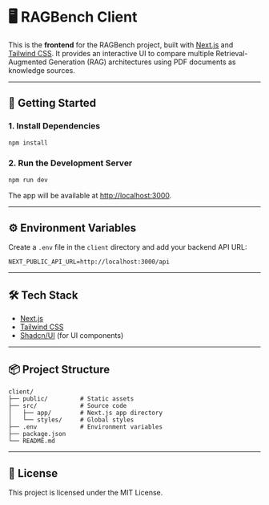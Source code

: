 # 🖥️ RAGBench Client

This is the **frontend** for the RAGBench project, built with [Next.js](https://nextjs.org/) and [Tailwind CSS](https://tailwindcss.com/). It provides an interactive UI to compare multiple Retrieval-Augmented Generation (RAG) architectures using PDF documents as knowledge sources.

---

## 🚀 Getting Started

### 1. Install Dependencies

```bash
npm install
```

### 2. Run the Development Server

```bash
npm run dev
```

The app will be available at [http://localhost:3000](http://localhost:3000).

---

## ⚙️ Environment Variables

Create a `.env` file in the `client` directory and add your backend API URL:

```
NEXT_PUBLIC_API_URL=http://localhost:3000/api
```

---

## 🛠️ Tech Stack

- [Next.js](https://nextjs.org/)
- [Tailwind CSS](https://tailwindcss.com/)
- [Shadcn/UI](https://ui.shadcn.com/) (for UI components)

---

## 📦 Project Structure

```
client/
├── public/         # Static assets
├── src/            # Source code
│   ├── app/        # Next.js app directory
│   └── styles/     # Global styles
├── .env            # Environment variables
├── package.json
└── README.md
```

---

## 📄 License

This project is licensed under the MIT License.